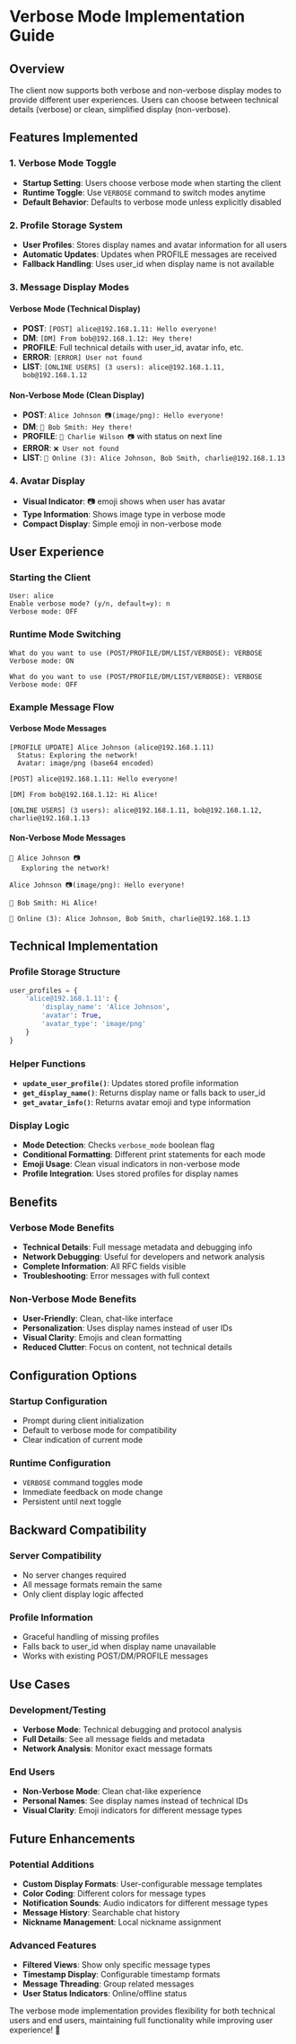 # Verbose Mode Implementation Guide

## Overview
The client now supports both verbose and non-verbose display modes to provide different user experiences. Users can choose between technical details (verbose) or clean, simplified display (non-verbose).

## Features Implemented

### 1. Verbose Mode Toggle
- **Startup Setting**: Users choose verbose mode when starting the client
- **Runtime Toggle**: Use `VERBOSE` command to switch modes anytime
- **Default Behavior**: Defaults to verbose mode unless explicitly disabled

### 2. Profile Storage System
- **User Profiles**: Stores display names and avatar information for all users
- **Automatic Updates**: Updates when PROFILE messages are received
- **Fallback Handling**: Uses user_id when display name is not available

### 3. Message Display Modes

#### Verbose Mode (Technical Display)
- **POST**: `[POST] alice@192.168.1.11: Hello everyone!`
- **DM**: `[DM] From bob@192.168.1.12: Hey there!`
- **PROFILE**: Full technical details with user_id, avatar info, etc.
- **ERROR**: `[ERROR] User not found`
- **LIST**: `[ONLINE USERS] (3 users): alice@192.168.1.11, bob@192.168.1.12`

#### Non-Verbose Mode (Clean Display)
- **POST**: `Alice Johnson 📷(image/png): Hello everyone!`
- **DM**: `💬 Bob Smith: Hey there!`
- **PROFILE**: `👤 Charlie Wilson 📷` with status on next line
- **ERROR**: `❌ User not found`
- **LIST**: `👥 Online (3): Alice Johnson, Bob Smith, charlie@192.168.1.13`

### 4. Avatar Display
- **Visual Indicator**: 📷 emoji shows when user has avatar
- **Type Information**: Shows image type in verbose mode
- **Compact Display**: Simple emoji in non-verbose mode

## User Experience

### Starting the Client
```
User: alice
Enable verbose mode? (y/n, default=y): n
Verbose mode: OFF
```

### Runtime Mode Switching
```
What do you want to use (POST/PROFILE/DM/LIST/VERBOSE): VERBOSE
Verbose mode: ON

What do you want to use (POST/PROFILE/DM/LIST/VERBOSE): VERBOSE
Verbose mode: OFF
```

### Example Message Flow

#### Verbose Mode Messages
```
[PROFILE UPDATE] Alice Johnson (alice@192.168.1.11)
  Status: Exploring the network!
  Avatar: image/png (base64 encoded)

[POST] alice@192.168.1.11: Hello everyone!

[DM] From bob@192.168.1.12: Hi Alice!

[ONLINE USERS] (3 users): alice@192.168.1.11, bob@192.168.1.12, charlie@192.168.1.13
```

#### Non-Verbose Mode Messages
```
👤 Alice Johnson 📷
   Exploring the network!

Alice Johnson 📷(image/png): Hello everyone!

💬 Bob Smith: Hi Alice!

👥 Online (3): Alice Johnson, Bob Smith, charlie@192.168.1.13
```

## Technical Implementation

### Profile Storage Structure
```python
user_profiles = {
    'alice@192.168.1.11': {
        'display_name': 'Alice Johnson',
        'avatar': True,
        'avatar_type': 'image/png'
    }
}
```

### Helper Functions
- **`update_user_profile()`**: Updates stored profile information
- **`get_display_name()`**: Returns display name or falls back to user_id
- **`get_avatar_info()`**: Returns avatar emoji and type information

### Display Logic
- **Mode Detection**: Checks `verbose_mode` boolean flag
- **Conditional Formatting**: Different print statements for each mode
- **Emoji Usage**: Clean visual indicators in non-verbose mode
- **Profile Integration**: Uses stored profiles for display names

## Benefits

### Verbose Mode Benefits
- **Technical Details**: Full message metadata and debugging info
- **Network Debugging**: Useful for developers and network analysis
- **Complete Information**: All RFC fields visible
- **Troubleshooting**: Error messages with full context

### Non-Verbose Mode Benefits
- **User-Friendly**: Clean, chat-like interface
- **Personalization**: Uses display names instead of user IDs
- **Visual Clarity**: Emojis and clean formatting
- **Reduced Clutter**: Focus on content, not technical details

## Configuration Options

### Startup Configuration
- Prompt during client initialization
- Default to verbose mode for compatibility
- Clear indication of current mode

### Runtime Configuration
- `VERBOSE` command toggles mode
- Immediate feedback on mode change
- Persistent until next toggle

## Backward Compatibility

### Server Compatibility
- No server changes required
- All message formats remain the same
- Only client display logic affected

### Profile Information
- Graceful handling of missing profiles
- Falls back to user_id when display name unavailable
- Works with existing POST/DM/PROFILE messages

## Use Cases

### Development/Testing
- **Verbose Mode**: Technical debugging and protocol analysis
- **Full Details**: See all message fields and metadata
- **Network Analysis**: Monitor exact message formats

### End Users
- **Non-Verbose Mode**: Clean chat-like experience
- **Personal Names**: See display names instead of technical IDs
- **Visual Clarity**: Emoji indicators for different message types

## Future Enhancements

### Potential Additions
- **Custom Display Formats**: User-configurable message templates
- **Color Coding**: Different colors for message types
- **Notification Sounds**: Audio indicators for different message types
- **Message History**: Searchable chat history
- **Nickname Management**: Local nickname assignment

### Advanced Features
- **Filtered Views**: Show only specific message types
- **Timestamp Display**: Configurable timestamp formats
- **Message Threading**: Group related messages
- **User Status Indicators**: Online/offline status

The verbose mode implementation provides flexibility for both technical users and end users, maintaining full functionality while improving user experience! 🎉

